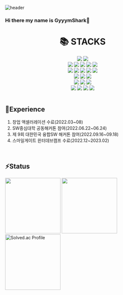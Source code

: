 ![header](https://capsule-render.vercel.app/api?type=waving&color=auto&height=300&section=header&text=Welcome&fontSize=90&animation=fadeIn&fontAlignY=38&desc=GyyymShark's%20Github%20Profile&descAlignY=51&descAlign=62)

### Hi there my name is GyyymShark👋


<div align=center><h1>📚 STACKS</h1></div>  
<div align=center>  
<img src="https://img.shields.io/badge/java-007396?style=for-the-badge&logo=java&logoColor=white">  
<img src="https://img.shields.io/badge/c++-00599C?style=for-the-badge&logo=c%2B%2B&logoColor=white">   
<br>  

<img src="https://img.shields.io/badge/html5-E34F26?style=for-the-badge&logo=html5&logoColor=white">  
<img src="https://img.shields.io/badge/css-1572B6?style=for-the-badge&logo=css3&logoColor=white">  
<img src="https://img.shields.io/badge/javascript-F7DF1E?style=for-the-badge&logo=javascript&logoColor=black">  
<img src="https://img.shields.io/badge/jquery-0769AD?style=for-the-badge&logo=jquery&logoColor=white">    
<img src="https://img.shields.io/badge/bootstrap-7952B3?style=for-the-badge&logo=bootstrap&logoColor=white"> 
<br>   

<img src="https://img.shields.io/badge/mysql-4479A1?style=for-the-badge&logo=mysql&logoColor=white">  
<img src="https://img.shields.io/badge/mariaDB-003545?style=for-the-badge&logo=mariaDB&logoColor=white">  
<img src="https://img.shields.io/badge/mongoDB-47A248?style=for-the-badge&logo=MongoDB&logoColor=white">   
<img src="https://img.shields.io/badge/redis-DC382D?style=for-the-badge&logo=redis&logoColor=white"> 
<img src="https://img.shields.io/badge/sqlite-4479A1?style=for-the-badge&logo=sqlite&logoColor=white"> 
<br> 

<img src="https://img.shields.io/badge/spring-6DB33F?style=for-the-badge&logo=spring&logoColor=white">  
<img src="https://img.shields.io/badge/Spring%20Boot-6DB33F?style=for-the-badge&logo=Spring%20Boot&logoColor=white"/>
<img src="https://img.shields.io/badge/Spring%20Security-6DB33F?style=for-the-badge&logo=Spring%20Security&logoColor=white"/> 
<br>


<img src="https://img.shields.io/badge/node.js-339933?style=for-the-badge&logo=Node.js&logoColor=white">
<img src="https://img.shields.io/badge/express-000000?style=for-the-badge&logo=express&logoColor=white">    
<img src="https://img.shields.io/badge/flask-000000?style=for-the-badge&logo=flask&logoColor=white">    
<br>  

<img src="https://img.shields.io/badge/linux-FCC624?style=for-the-badge&logo=linux&logoColor=black">  
<img src="https://img.shields.io/badge/amazonaws-232F3E?style=for-the-badge&logo=amazonaws&logoColor=white">  
<img src="https://img.shields.io/badge/apache tomcat-F8DC75?style=for-the-badge&logo=apachetomcat&logoColor=white">  
<img src="https://img.shields.io/badge/docker-2496ED?style=for-the-badge&logo=docker&logoColor=white"> 
<br>    
<br>
</div>

## 🌱Experience
1. 창업 액셀러레이션 수료(2022.03~08)
2. SW중심대학 공동해커톤 참여(2022.06.22~06.24)
3. 제 9회 대한민국 융합SW 해커톤 참여(2022.09.16~09.18)
4. 스마일게이트 윈터데브캠프 수료(2022.12~2023.02)
<br>

## ⚡Status
<div alight="center">
<img src="https://github-readme-stats.vercel.app/api/top-langs/?username=GyyymShark&layout=compact" height="180">
<img src="https://github-readme-stats.vercel.app/api?username=GyyymShark" height="180">

<a href="https://solved.ac/profile/sangwoo0795">
    <img src="http://mazassumnida.wtf/api/v2/generate_badge?boj=sangwoo0795" alt="Solved.ac Profile" height="180">
</a>
</div>
<!--
**GyyymShark/GyyymShark** is a ✨ _special_ ✨ repository because its `README.md` (this file) appears on your GitHub profile.

Here are some ideas to get you started:

- 🔭 I’m currently working on ...
- 🌱 I’m currently learning ...
- 👯 I’m looking to collaborate on ...
- 🤔 I’m looking for help with ...
- 💬 Ask me about ...
- 📫 How to reach me: ...
- 😄 Pronouns: ...
- ⚡ Fun fact: ...
-->




![Footer](https://capsule-render.vercel.app/api?type=waving&color=auto&height=300&section=footer)
